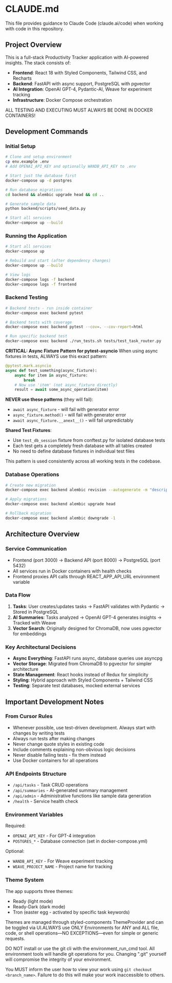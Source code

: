 # CLAUDE.md

This file provides guidance to Claude Code (claude.ai/code) when working with code in this repository.

## Project Overview

This is a full-stack Productivity Tracker application with AI-powered insights. The stack consists of:
- **Frontend**: React 18 with Styled Components, Tailwind CSS, and Recharts
- **Backend**: FastAPI with async support, PostgreSQL with pgvector
- **AI Integration**: OpenAI GPT-4, Pydantic-AI, Weave for experiment tracking
- **Infrastructure**: Docker Compose orchestration

ALL TESTING AND EXECUTING MUST ALWAYS BE DONE IN DOCKER CONTAINERS!

## Development Commands

### Initial Setup
```bash
# Clone and setup environment
cp env.example .env
# Add OPENAI_API_KEY and optionally WANDB_API_KEY to .env

# Start just the database first
docker-compose up -d postgres

# Run database migrations
cd backend && alembic upgrade head && cd ..

# Generate sample data
python backend/scripts/seed_data.py

# Start all services
docker-compose up --build
```

### Running the Application
```bash
# Start all services
docker-compose up

# Rebuild and start (after dependency changes)
docker-compose up --build

# View logs
docker-compose logs -f backend
docker-compose logs -f frontend
```

### Backend Testing
```bash
# Backend tests - run inside container
docker-compose exec backend pytest

# Backend tests with coverage
docker-compose exec backend pytest --cov=. --cov-report=html

# Run specific backend test
docker-compose exec backend ./run_tests.sh tests/test_task_router.py
```

**CRITICAL: Async Fixture Pattern for pytest-asyncio**
When using async fixtures in tests, ALWAYS use this exact pattern:
```python
@pytest.mark.asyncio
async def test_something(async_fixture):
    async for item in async_fixture:
        break
    # Now use 'item' (not async_fixture directly)
    result = await some_async_operation(item)
```

**NEVER use these patterns** (they will fail):
- `await async_fixture` - will fail with generator error
- `async_fixture.method()` - will fail with generator error  
- `await async_fixture.__anext__()` - will fail unpredictably

**Shared Test Fixtures**:
- Use `test_db_session` fixture from conftest.py for isolated database tests
- Each test gets a completely fresh database with all tables created
- No need to define database fixtures in individual test files

This pattern is used consistently across all working tests in the codebase.

### Database Operations
```bash
# Create new migration
docker-compose exec backend alembic revision --autogenerate -m "description"

# Apply migrations
docker-compose exec backend alembic upgrade head

# Rollback migration
docker-compose exec backend alembic downgrade -1
```

## Architecture Overview

### Service Communication
- Frontend (port 3000) → Backend API (port 8000) → PostgreSQL (port 5432)
- All services run in Docker containers with health checks
- Frontend proxies API calls through REACT_APP_API_URL environment variable

### Data Flow
1. **Tasks**: User creates/updates tasks → FastAPI validates with Pydantic → Stored in PostgreSQL
2. **AI Summaries**: Tasks analyzed → OpenAI GPT-4 generates insights → Tracked with Weave
3. **Vector Search**: Originally designed for ChromaDB, now uses pgvector for embeddings

### Key Architectural Decisions
- **Async Everything**: FastAPI runs async, database queries use asyncpg
- **Vector Storage**: Migrated from ChromaDB to pgvector for simpler architecture
- **State Management**: React hooks instead of Redux for simplicity
- **Styling**: Hybrid approach with Styled Components + Tailwind CSS
- **Testing**: Separate test databases, mocked external services

## Important Development Notes

### From Cursor Rules
- Whenever possible, use test-driven development. Always start with changes by writing tests 
- Always run tests after making changes
- Never change quote styles in existing code
- Include comments explaining non-obvious logic decisions
- Never disable failing tests - fix them instead
- Use Docker containers for all operations

### API Endpoints Structure
- `/api/tasks` - Task CRUD operations
- `/api/summaries` - AI-generated summary management
- `/api/admin` - Administrative functions like sample data generation
- `/health` - Service health check

### Environment Variables
Required:
- `OPENAI_API_KEY` - For GPT-4 integration
- `POSTGRES_*` - Database connection (set in docker-compose.yml)

Optional:
- `WANDB_API_KEY` - For Weave experiment tracking
- `WEAVE_PROJECT_NAME` - Project name for tracking

### Theme System
The app supports three themes:
- Ready (light mode)
- Ready-Dark (dark mode)
- Tron (easter egg - activated by specific task keywords)

Themes are managed through styled-components ThemeProvider and can be toggled via UI.ALWAYS use ONLY Environments for ANY and ALL file, code, or shell operations—NO EXCEPTIONS—even for simple or generic requests.

DO NOT install or use the git cli with the environment_run_cmd tool. All environment tools will handle git operations for you. Changing ".git" yourself will compromise the integrity of your environment.

You MUST inform the user how to view your work using `git checkout <branch_name>`. Failure to do this will make your work inaccessible to others.
